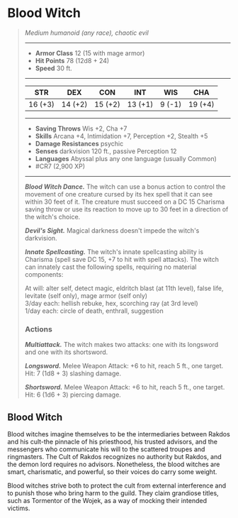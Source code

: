 # Blood Witch
>*Medium humanoid (any race), chaotic evil*
>___
>- **Armor Class** 12 (15 with mage armor)
>- **Hit Points** 78 (12d8 + 24)
>- **Speed** 30 ft.
>___
>|STR|DEX|CON|INT|WIS|CHA|
>|:---:|:---:|:---:|:---:|:---:|:---:|
>|16 (+3)|14 (+2)|15 (+2)|13 (+1)|9 (-1)|19 (+4)|
>___
>- **Saving Throws** Wis +2, Cha +7
>- **Skills** Arcana +4, Intimidation +7, Perception +2, Stealth +5
>- **Damage Resistances** psychic
>- **Senses** darkvision 120 ft., passive Perception 12
>- **Languages** Abyssal plus any one language (usually Common)
>- #CR7 (2,900 XP)
>___
>***Blood Witch Dance.*** The witch can use a bonus action to control the movement of one creature cursed by its hex spell that it can see within 30 feet of it. The creature must succeed on a DC 15 Charisma saving throw or use its reaction to move up to 30 feet in a direction of the witch's choice.  
>
>***Devil's Sight.*** Magical darkness doesn't impede the witch's darkvision.  
>
>***Innate Spellcasting.*** The witch's innate spellcasting ability is Charisma (spell save DC 15, +7 to hit with spell attacks). The witch can innately cast the following spells, requiring no material components:  
>
>At will: alter self, detect magic, eldritch blast (at 11th level), false life, levitate (self only), mage armor (self only)  
>3/day each: hellish rebuke, hex, scorching ray (at 3rd level)  
>1/day each: circle of death, enthrall, suggestion  
>
>### Actions
>***Multiattack.*** The witch makes two attacks: one with its longsword and one with its shortsword.  
>
>***Longsword.*** Melee Weapon Attack: +6 to hit, reach 5 ft., one target. Hit: 7 (1d8 + 3) slashing damage.  
>
>***Shortsword.*** Melee Weapon Attack: +6 to hit, reach 5 ft., one target. Hit: 6 (1d6 + 3) piercing damage.

## Blood Witch

Blood witches imagine themselves to be the intermediaries between Rakdos and his cult-the pinnacle of his priesthood, his trusted advisors, and the messengers who communicate his will to the scattered troupes and ringmasters. The Cult of Rakdos recognizes no authority but Rakdos, and the demon lord requires no advisors. Nonetheless, the blood witches are smart, charismatic, and powerful, so their voices do carry some weight.

Blood witches strive both to protect the cult from external interference and to punish those who bring harm to the guild. They claim grandiose titles, such as Tormentor of the Wojek, as a way of mocking their intended victims.